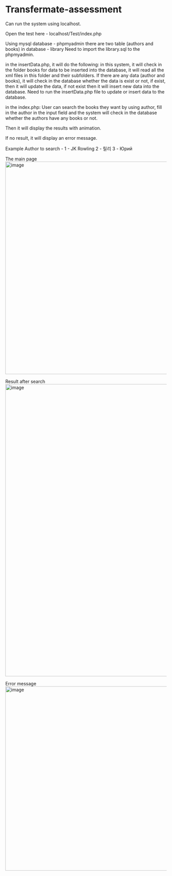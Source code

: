 # Transfermate-assessment

Can run the system using localhost.

Open the test here - localhost/Test/index.php

Using mysql database - phpmyadmin
there are two table (authors and books) in database - library
Need to import the library.sql to the phpmyadmin.

in the insertData.php, it will do the following:
in this system, it will check in the folder books for data to be inserted into the database, it will read all the xml files in this folder and their subfolders. If there are any data (author and books), it will check in the database whether the data is exist or not, if exist, then it will update the data, if not exist then it will insert new data into the database.
Need to run the insertData.php file to update or insert data to the database.

in the index.php:
User can search the books they want by using author, fill in the author in the input field and the system will check in the database whether the authors have any books or not. 

Then it will display the results with animation.

If no result, it will display an error message.

Example Author to search - 
1 - JK Rowling
2 - 릴리
3 - Юрий

The main page
<img width="662" alt="image" src="https://user-images.githubusercontent.com/36926384/212166207-71709585-83ac-4853-861f-8cfa2b9c7ddb.png">

Result after search
<img width="910" alt="image" src="https://user-images.githubusercontent.com/36926384/212166301-d43375ff-cac0-4cbc-8a63-cf835e4a709c.png">

Error message
<img width="574" alt="image" src="https://user-images.githubusercontent.com/36926384/212166403-72665098-2c7a-43c8-8bce-9ccf5558d071.png">

